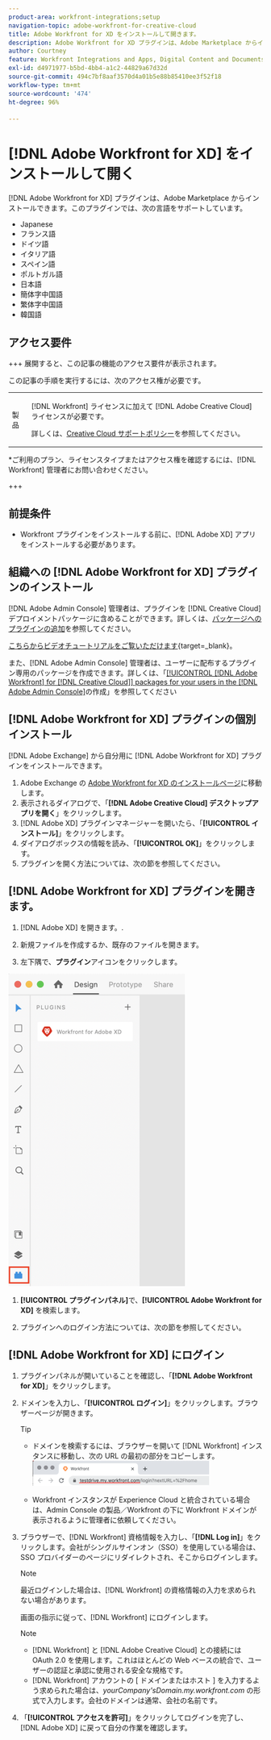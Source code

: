 ```yaml
---
product-area: workfront-integrations;setup
navigation-topic: adobe-workfront-for-creative-cloud
title: Adobe Workfront for XD をインストールして開きます。
description: Adobe Workfront for XD プラグインは、Adobe Marketplace からインストールできます。
author: Courtney
feature: Workfront Integrations and Apps, Digital Content and Documents
exl-id: d4971977-b5bd-4bb4-a1c2-44829a67d32d
source-git-commit: 494c7bf8aaf3570d4a01b5e88b85410ee3f52f18
workflow-type: tm+mt
source-wordcount: '474'
ht-degree: 96%

---
```


# [!DNL Adobe Workfront for XD] をインストールして開く

[!DNL Adobe Workfront for XD] プラグインは、Adobe Marketplace からインストールできます。このプラグインでは、次の言語をサポートしています。

* Japanese
* フランス語
* ドイツ語
* イタリア語
* スペイン語
* ポルトガル語
* 日本語
* 簡体字中国語
* 繁体字中国語
* 韓国語

## アクセス要件

+++ 展開すると、この記事の機能のアクセス要件が表示されます。

この記事の手順を実行するには、次のアクセス権が必要です。

<table style="table-layout:auto"> 
 <col> 
 </col> 
 <col> 
 </col> 
 <tbody> 
 <!-- <tr> 
   <td role="rowheader">[!DNL Adobe Workfront] plan*</td> 
   <td> <p>[!UICONTROL Pro] or higher</p> </td> 
  </tr> 
  <tr data-mc-conditions=""> 
   <td role="rowheader">[!DNL Adobe Workfront] license*</td> 
   <td> <p>[!UICONTROL Work] or [!UICONTROL Plan]</p> </td> 
  </tr> -->
  <tr> 
   <td role="rowheader">製品</td> 
   <td><p>[!DNL Workfront] ライセンスに加えて [!DNL Adobe Creative Cloud] ライセンスが必要です。</p><p>詳しくは、<a href="https://helpx.adobe.com/jp/support/programs/cc-support-policy.html#cce" class="MCXref xref" xrefformat="{para}">Creative Cloud サポートポリシー</a>を参照してください。</p></td> 
  </tr> 
 </tbody> 
</table>

&#42;ご利用のプラン、ライセンスタイプまたはアクセス権を確認するには、[!DNL Workfront] 管理者にお問い合わせください。

+++

## 前提条件

* Workfront プラグインをインストールする前に、[!DNL Adobe XD] アプリをインストールする必要があります。

## 組織への [!DNL Adobe Workfront for XD] プラグインのインストール

[!DNL Adobe Admin Console] 管理者は、プラグインを [!DNL Creative Cloud] デプロイメントパッケージに含めることができます。詳しくは、[パッケージへのプラグインの追加](https://helpx.adobe.com/jp/enterprise/using/manage-extensions.html)を参照してください。

[こちらからビデオチュートリアルをご覧いただけます](https://www.youtube.com/watch?v=zzvXNLIBzrc){target=_blank}。

また、[!DNL Adobe Admin Console] 管理者は、ユーザーに配布するプラグイン専用のパッケージを作成できます。詳しくは、「[[!UICONTROL [!DNL Adobe Workfront] for [!DNL Creative Cloud]] packages for your users in the [!DNL Adobe Admin Console]](/help/quicksilver/administration-and-setup/configure-integrations/create-plugin-only-packages.md)の作成」を参照してください

## [!DNL Adobe Workfront for XD] プラグインの個別インストール

[!DNL Adobe Exchange] から自分用に [!DNL Adobe Workfront for XD] プラグインをインストールできます。

1. Adobe Exchange の [Adobe Workfront for XD のインストールページ](https://exchange.adobe.com/apps/cc/4c3566f9?pluginId=4c3566f9&amp;workflow=share)に移動します。
1. 表示されるダイアログで、「**[!DNL Adobe Creative Cloud] デスクトップアプリを開く**」をクリックします。
1. [!DNL Adobe XD] プラグインマネージャーを開いたら、「**[!UICONTROL インストール]**」をクリックします。
1. ダイアログボックスの情報を読み、「**[!UICONTROL OK]**」をクリックします。
1. プラグインを開く方法については、次の節を参照してください。

## [!DNL Adobe Workfront for XD] プラグインを開きます。

1. [!DNL Adobe XD] を開きます。.

1. 新規ファイルを作成するか、既存のファイルを開きます。

1. 左下隅で、**プラグイン**&#x200B;アイコンをクリックします。

![XD プラグインウィンドウ ](assets/xd-plugin-window-350x620.png)

1. **[!UICONTROL プラグインパネル]**&#x200B;で、**[!UICONTROL Adobe Workfront for XD]** を検索します。

1. プラグインへのログイン方法については、次の節を参照してください。

## [!DNL Adobe Workfront for XD] にログイン

1. プラグインパネルが開いていることを確認し、「**[!DNL Adobe Workfront for XD]**」をクリックします。
1. ドメインを入力し、「**[!UICONTROL ログイン]**」をクリックします。ブラウザーページが開きます。

   >[!TIP]
   >
   >* ドメインを検索するには、ブラウザーを開いて [!DNL Workfront] インスタンスに移動し、次の URL の最初の部分をコピーします。\
   >![ ドメインの検索 ](assets/domain-350x50.png)
   >
   > * Workfront インスタンスが Experience Cloud と統合されている場合は、Admin Console の製品／Workfront の下に Workfront ドメインが表示されるように管理者に依頼してください。

1. ブラウザーで、[!DNL Workfront] 資格情報を入力し、「**[!DNL Log in]**」をクリックします。会社がシングルサインオン（SSO）を使用している場合は、SSO プロバイダーのページにリダイレクトされ、そこからログインします。

   >[!NOTE]
   >
   >最近ログインした場合は、[!DNL Workfront] の資格情報の入力を求められない場合があります。

   画面の指示に従って、[!DNL Workfront] にログインします。

   >[!NOTE]
   >
   >* [!DNL Workfront] と [!DNL Adobe Creative Cloud] との接続には OAuth 2.0 を使用します。これはほとんどの Web ベースの統合で、ユーザーの認証と承認に使用される安全な規格です。
   >* [!DNL Workfront] アカウントの [ ドメインまたはホスト ] を入力するよう求められた場合は、*yourCompany&#39;sDomain.my.workfront.com* の形式で入力します。会社のドメインは通常、会社の名前です。

1. 「**[!UICONTROL アクセスを許可]**」をクリックしてログインを完了し、[!DNL Adobe XD] に戻って自分の作業を確認します。

 
